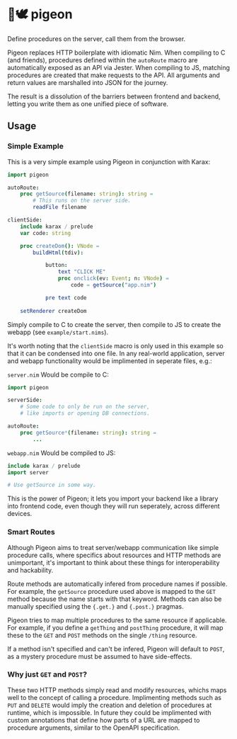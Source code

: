 # 👑🕊️ pigeon

Define procedures on the server, call them from the browser.

Pigeon replaces HTTP boilerplate with idiomatic Nim. When compiling to C (and friends), procedures defined within the `autoRoute` macro are automatically exposed as an API via Jester. When compiling to JS, matching procedures are created that make requests to the API. All arguments and return values are marshalled into JSON for the journey.

The result is a dissolution of the barriers between frontend and backend, letting you write them as one unified piece of software.

## Usage

### Simple Example

This is a very simple example using Pigeon in conjunction with Karax:

```nim
import pigeon

autoRoute:
    proc getSource(filename: string): string =
        # This runs on the server side.
        readFile filename

clientSide:
    include karax / prelude
    var code: string

    proc createDom(): VNode =
        buildHtml(tdiv):

            button:
                text "CLICK ME"
                proc onclick(ev: Event; n: VNode) =
                    code = getSource("app.nim")

            pre text code
    
    setRenderer createDom
```

Simply compile to C to create the server, then compile to JS to create the webapp (see `example/start.nims`). 

It's worth noting that the `clientSide` macro is only used in this example so that it can be condensed into one file. In any real-world application, server and webapp functionality would be implimented in seperate files, e.g.:

`server.nim` Would be compile to C:
```nim
import pigeon

serverSide:
    # Some code to only be run on the server,
    # like imports or opening DB connections.

autoRoute:
    proc getSource*(filename: string): string =
        ...
```

`webapp.nim` Would be compiled to JS:
```nim
include karax / prelude
import server

# Use getSource in some way.
```

This is the power of Pigeon; it lets you import your backend like a library into frontend code, even though they will run seperately, across different devices.

### Smart Routes

Although Pigeon aims to treat server/webapp communication like simple procedure calls, where specifics about resources and HTTP methods are unimportant, it's important to think about these things for interoperability and hackability.

Route methods are automatically infered from procedure names if possible. For example, the `getSource` procedure used above is mapped to the `GET` method because the name starts with that keyword. Methods can also be manually specified using the `{.get.}` and `{.post.}` pragmas.

Pigeon tries to map multiple procedures to the same resource if applicable. For example, if you define a `getThing` and `postThing` procedure, it will map these to the `GET` and `POST` methods on the single `/thing` resource.

If a method isn't specified and can't be infered, Pigeon will default to `POST`, as a mystery procedure must be assumed to have side-effects.

### Why just `GET` and `POST`?

These two HTTP methods simply read and modify resources, whichs maps well to the concept of calling a procedure. Implimenting methods such as `PUT` and `DELETE` would imply the creation and deletion of procedures at runtime, which is impossible. In future they could be implimented with custom annotations that define how parts of a URL are mapped to procedure arguments, similar to the OpenAPI specification.